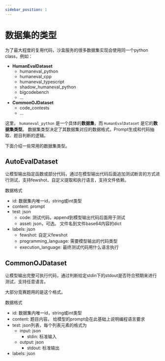 ```yaml
---
sidebar_position: 1
---
```


# 数据集的类型

为了最大程度的复用代码，沙盒服务的很多数据集实现会使用同一个python class，例如：

- **HumanEvalDataset**
  - humaneval_python
  - humaneval_cpp
  - humaneval_typescript
  - shadow_humaneval_python
  - bigcodebench
  - ...
- **CommonOJDataset**
  - code_contests
  - ...

这里， `humaneval_python` 是一个具体的**数据集**，而 `HumanEvalDataset` 是它的**数据集类型**。
数据集类型决定了其数据集对应的数据格式，Prompt生成和代码抽取、题目判断的逻辑。

下面介绍一些常用的数据集类型。

## AutoEvalDataset

让模型输出指定函数或部分代码，通过在模型输出代码后面追加测试断言的方式进行测试，支持fewshot、自定义提取和执行语言，支持文件依赖。

数据格式

- id: 数据集内唯一id，string或int类型
- content: prompt
- test: json
  - code: 测试代码，append到模型输出代码后面用于测试
  - asset: json，可选。 文件名到文件base64内容的dict
- labels: json
  - fewshot: 自定义fewshot
  - programming_language: 需要模型输出的代码类型
  - execution_language: 最终测试代码用什么语言执行

## CommonOJDataset

让模型输出完整可执行代码，通过判断给定stdin下的stdout是否符合预期来进行测试，支持任意语言。

大部分竞赛题用的是这个格式。

数据格式

- id: 数据集内唯一id，string或int类型
- content: 题目内容。 给模型的prompt会在此基础上说明编程语言要求
- test: json列表，每个列表元素的格式为
  - input: json
    - stdin: 标准输入
  - output: json
    - stdout: 标准输出
- labels: json

